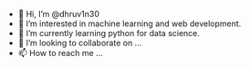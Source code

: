 - 👋 Hi, I’m @dhruv1n30
- 👀 I’m interested in machine learning and web development.
- 🌱 I’m currently learning python for data science.
- 💞️ I’m looking to collaborate on ...
- 📫 How to reach me ...

<!---
dhruv1n30/dhruv1n30 is a ✨ special ✨ repository because its `README.md` (this file) appears on your GitHub profile.
You can click the Preview link to take a look at your changes.
--->
